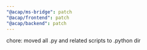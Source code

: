 ```yaml
---
"@acap/ms-bridge": patch
"@acap/frontend": patch
"@acap/backend": patch
---
```


chore: moved all .py and related scripts to .python dir
